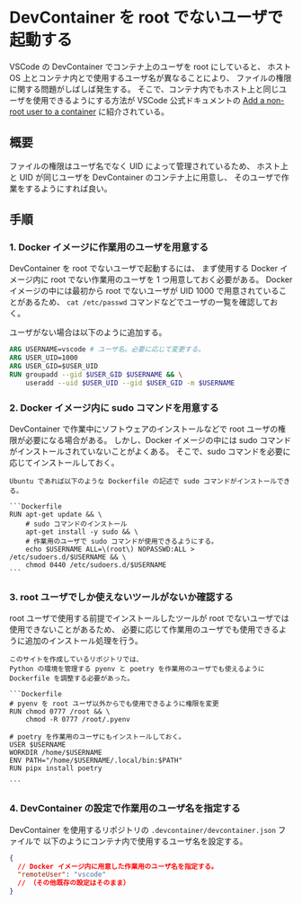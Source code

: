 # DevContainer を root でないユーザで起動する

VSCode の DevContainer でコンテナ上のユーザを root にしていると、
ホスト OS 上とコンテナ内とで使用するユーザ名が異なることにより、
ファイルの権限に関する問題がしばしば発生する。
そこで、コンテナ内でもホスト上と同じユーザを使用できるようにする方法が
VSCode 公式ドキュメントの
[Add a non-root user to a container](https://code.visualstudio.com/remote/advancedcontainers/add-nonroot-user)
に紹介されている。

## 概要

ファイルの権限はユーザ名でなく UID によって管理されているため、
ホスト上と UID が同じユーザを DevContainer のコンテナ上に用意し、
そのユーザで作業をするようにすれば良い。

## 手順

### 1. Docker イメージに作業用のユーザを用意する

DevContainer を root でないユーザで起動するには、
まず使用する Docker イメージ内に root でない作業用のユーザを 1 つ用意しておく必要がある。
Docker イメージの中には最初から root でないユーザが UID 1000 で用意されていることがあるため、
`cat /etc/passwd` コマンドなどでユーザの一覧を確認しておく。

ユーザがない場合は以下のように追加する。

```Dockerfile
ARG USERNAME=vscode # ユーザ名。必要に応じて変更する。
ARG USER_UID=1000
ARG USER_GID=$USER_UID
RUN groupadd --gid $USER_GID $USERNAME && \
    useradd --uid $USER_UID --gid $USER_GID -m $USERNAME
```

### 2. Docker イメージ内に sudo コマンドを用意する

DevContainer で作業中にソフトウェアのインストールなどで root ユーザの権限が必要になる場合がある。
しかし、Docker イメージの中には sudo コマンドがインストールされていないことがよくある。
そこで、sudo コマンドを必要に応じてインストールしておく。

````{hint}
Ubuntu であれば以下のような Dockerfile の記述で sudo コマンドがインストールできる。

```Dockerfile
RUN apt-get update && \
    # sudo コマンドのインストール
    apt-get install -y sudo && \
    # 作業用のユーザで sudo コマンドが使用できるようにする。
    echo $USERNAME ALL=\(root\) NOPASSWD:ALL > /etc/sudoers.d/$USERNAME && \
    chmod 0440 /etc/sudoers.d/$USERNAME
```
````

### 3. root ユーザでしか使えないツールがないか確認する

root ユーザで使用する前提でインストールしたツールが
root でないユーザでは使用できないことがあるため、
必要に応じて作業用のユーザでも使用できるように追加のインストール処理を行う。

````{note}
このサイトを作成しているリポジトリでは、
Python の環境を管理する pyenv と poetry を作業用のユーザでも使えるように
Dockerfile を調整する必要があった。

```Dockerfile
# pyenv を root ユーザ以外からでも使用できるように権限を変更
RUN chmod 0777 /root && \
    chmod -R 0777 /root/.pyenv

# poetry を作業用のユーザにもインストールしておく。
USER $USERNAME
WORKDIR /home/$USERNAME
ENV PATH="/home/$USERNAME/.local/bin:$PATH"
RUN pipx install poetry

```
````

### 4. DevContainer の設定で作業用のユーザ名を指定する

DevContainer を使用するリポジトリの `.devcontainer/devcontainer.json` ファイルで
以下のようにコンテナ内で使用するユーザ名を設定する。

```json
{
  // Docker イメージ内に用意した作業用のユーザ名を指定する。
  "remoteUser": "vscode"
  // （その他既存の設定はそのまま）
}
```
